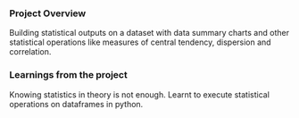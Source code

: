 ### Project Overview

 Building statistical outputs on a dataset with data summary charts and other statistical operations like measures of central tendency, dispersion and correlation. 


### Learnings from the project

 Knowing statistics in theory is not enough. Learnt to execute statistical operations on dataframes in python. 


